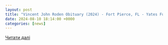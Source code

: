```yaml
---
layout: post
title: "Vincent John Roden Obituary (2024) - Fort Pierce, FL - Yates Funeral Home & Cremation Services"
date: 2024-08-10 18:14:00 +0000
categories: [news]
---
```


[Читати далі](https://www.legacy.com/us/obituaries/name/vincent-roden-obituary?id=55806432)
